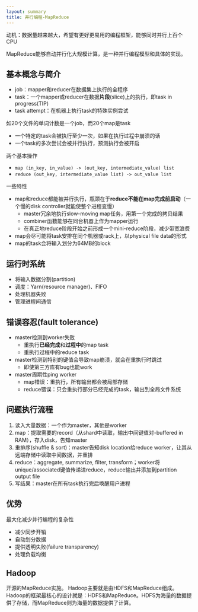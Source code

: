 ```yaml
---
layout: summary
title: 并行编程-MapReduce
---
```


动机：数据量越来越大，希望有更好更易用的编程框架，能够同时并行上百个CPU

MapReduce能够自动并行化大规模计算，是一种并行编程模型和具体的实现。

## 基本概念与简介
* job：mapper和reducer在数据集上执行的全程序
* task：一个mapper或reducer在数据**片段**(slice)上的执行，即task in progress(TIP)
* task attempt：在机器上执行task的特殊实例尝试

如20个文件的单词计数是一个job，而20个map是task
* 一个特定的task会被执行至少一次，如果在执行过程中崩溃的话
* 一个task的多次尝试会被并行执行，预测执行会被开启

两个基本操作
* `map (in_key, in_value) -> (out_key, intermediate_value) list`
* `reduce (out_key, intermediate_value list) -> out_value list`

一些特性
* map和reduce都能被并行执行，瓶颈在于**reduce不能在map完成前启动**（一个慢的disk controller就能使整个进程变慢）
	- master冗余地执行slow-moving map任务，用第一个完成的拷贝结果
	- combiner函数能够在同台机器上作为mapper运行
	- 在真正地reduce阶段开始之前形成一个mini-reduce阶段，减少带宽浪费
* map会尽可能将task安排在同个机器或rack上，以physical file data的形式
* map的task会将输入划分为64MB的block

## 运行时系统
* 将输入数据分割(partition)
* 调度：Yarn(resource manager)、FIFO
* 处理机器失败
* 管理进程间通信

## 错误容忍(fault tolerance)
* master检测到worker失败
	- 重执行**已经完成**和**过程中**的map task
	- 重执行过程中的reduce task
* master检测到特别的键值会导致map崩溃，就会在重执行时跳过
	- 即使第三方库有bug也能work
* master周期性ping worker
	- map错误：重执行，所有输出都会被局部存储
	- reduce错误：只会重执行部分已经完成的task，输出到全局文件系统

## 问题执行流程
1. 读入大量数据：一个作为master，其他是worker
2. map：提取需要的record（从shard中读取，输出中间键值对-buffered in RAM），存入disk，告知master
3. 重排序(shuffle & sort)：master告知disk location给reduce worker，让其从远端存储中读取中间数据，并重排
4. reduce：aggregate, summarize, filter, transform；worker将unique/associated键值传递进reduce，reduce输出并添加到partition output file
5. 写结果：master在所有task执行完后唤醒用户进程

## 优势
最大化减少并行编程的复杂性
* 减少同步开销
* 自动划分数据
* 提供透明失败(failure transparency)
* 处理负载均衡

## Hadoop
开源的MapReduce实施。
Hadoop主要就是由HDFS和MapReduce组成。
Hadoop的框架最核心的设计就是：HDFS和MapReduce。HDFS为海量的数据提供了存储，而MapReduce则为海量的数据提供了计算。